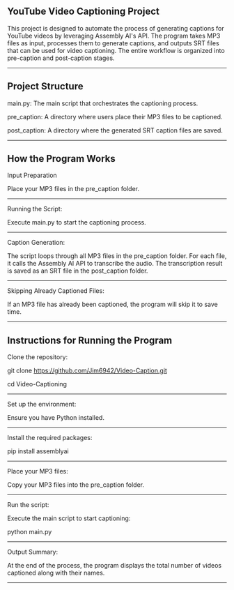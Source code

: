 YouTube Video Captioning Project
-

This project is designed to automate the process of generating captions for YouTube videos by leveraging Assembly AI's API. The program takes MP3 files as input, processes them to generate captions, and outputs SRT files that can be used for video captioning. The entire workflow is organized into pre-caption and post-caption stages.

--------------------------------------------------------------------------------------------------------------------------------------------------------
Project Structure
-

main.py: The main script that orchestrates the captioning process.

pre_caption: A directory where users place their MP3 files to be captioned.

post_caption: A directory where the generated SRT caption files are saved.

--------------------------------------------------------------------------------------------------------------------------------------------------------
How the Program Works
-

Input Preparation

Place your MP3 files in the pre_caption folder.

--------------------------------------------------------------------------------------------------------------------------------------------------------
Running the Script: 

Execute main.py to start the captioning process.

--------------------------------------------------------------------------------------------------------------------------------------------------------
Caption Generation:

The script loops through all MP3 files in the pre_caption folder.
For each file, it calls the Assembly AI API to transcribe the audio.
The transcription result is saved as an SRT file in the post_caption folder.

--------------------------------------------------------------------------------------------------------------------------------------------------------
Skipping Already Captioned Files: 

If an MP3 file has already been captioned, the program will skip it to save time.

--------------------------------------------------------------------------------------------------------------------------------------------------------

Instructions for Running the Program
-

Clone the repository:

git clone https://github.com/Jim6942/Video-Caption.git

cd Video-Captioning

--------------------------------------------------------------------------------------------------------------------------------------------------------
Set up the environment:

Ensure you have Python installed.

--------------------------------------------------------------------------------------------------------------------------------------------------------
Install the required packages:

pip install assemblyai

--------------------------------------------------------------------------------------------------------------------------------------------------------
Place your MP3 files:

Copy your MP3 files into the pre_caption folder.

--------------------------------------------------------------------------------------------------------------------------------------------------------
Run the script:

Execute the main script to start captioning:

python main.py

--------------------------------------------------------------------------------------------------------------------------------------------------------
Output Summary: 

At the end of the process, the program displays the total number of videos captioned along with their names.

--------------------------------------------------------------------------------------------------------------------------------------------------------
